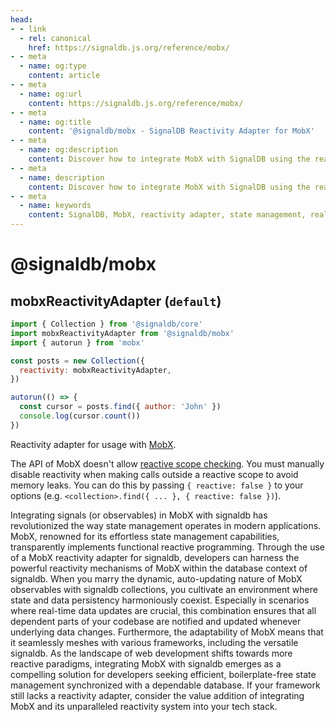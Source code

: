 ```yaml
---
head:
- - link
  - rel: canonical
    href: https://signaldb.js.org/reference/mobx/
- - meta
  - name: og:type
    content: article
- - meta
  - name: og:url
    content: https://signaldb.js.org/reference/mobx/
- - meta
  - name: og:title
    content: '@signaldb/mobx - SignalDB Reactivity Adapter for MobX'
- - meta
  - name: og:description
    content: Discover how to integrate MobX with SignalDB using the reactivity adapter for seamless reactive database integration.
- - meta
  - name: description
    content: Discover how to integrate MobX with SignalDB using the reactivity adapter for seamless reactive database integration.
- - meta
  - name: keywords
    content: SignalDB, MobX, reactivity adapter, state management, real-time updates, observables, JavaScript, TypeScript, MobX integration, SignalDB collections, dynamic reactivity
---
```

# @signaldb/mobx

## mobxReactivityAdapter (`default`)

```js
import { Collection } from '@signaldb/core'
import mobxReactivityAdapter from '@signaldb/mobx'
import { autorun } from 'mobx'

const posts = new Collection({
  reactivity: mobxReactivityAdapter,
})

autorun(() => {
  const cursor = posts.find({ author: 'John' })
  console.log(cursor.count())
})
```

Reactivity adapter for usage with [MobX](https://mobx.js.org/).

The API of MobX doesn't allow [reactive scope checking](/reactivity/#reactivity-libraries).
You must manually disable reactivity when making calls outside a reactive scope to avoid memory leaks. You can do this by passing `{ reactive: false }` to your options (e.g. `<collection>.find({ ... }, { reactive: false })`).

Integrating signals (or observables) in MobX with signaldb has revolutionized the way state management operates in modern applications. MobX, renowned for its effortless state management capabilities, transparently implements functional reactive programming. Through the use of a MobX reactivity adapter for signaldb, developers can harness the powerful reactivity mechanisms of MobX within the database context of signaldb. When you marry the dynamic, auto-updating nature of MobX observables with signaldb collections, you cultivate an environment where state and data persistency harmoniously coexist. Especially in scenarios where real-time data updates are crucial, this combination ensures that all dependent parts of your codebase are notified and updated whenever underlying data changes. Furthermore, the adaptability of MobX means that it seamlessly meshes with various frameworks, including the versatile signaldb. As the landscape of web development shifts towards more reactive paradigms, integrating MobX with signaldb emerges as a compelling solution for developers seeking efficient, boilerplate-free state management synchronized with a dependable database. If your framework still lacks a reactivity adapter, consider the value addition of integrating MobX and its unparalleled reactivity system into your tech stack.
